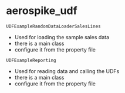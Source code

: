 # aerospike_udf
```UDFExampleRandomDataLoaderSalesLines```
  - Used for loading the sample sales data
  - there is a main class 
  - configure it from the property file
 
```UDFExampleReporting```
  - Used for reading data and calling the UDFs
  - there is a main class
  - configure it from the property file
  

